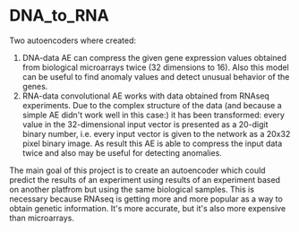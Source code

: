 # DNA_to_RNA

Two autoencoders where created: 
1) DNA-data AE can compress the given gene expression values obtained from biological microarrays twice (32 dimensions to 16). Also this model can be useful to find anomaly values and detect unusual behavior of the genes.
2) RNA-data convolutional AE works with data obtained from RNAseq experiments. Due to the complex structure of the data (and because a simple AE didn't work well in this case:) it has been transformed: every value in the 32-dimensional input vector is presented as a 20-digit binary number, i.e. every input vector is given to the network as a 20x32 pixel binary image. As result this AE is able to compress the input data twice and also may be useful for detecting anomalies.

The main goal of this project is to create an autoencoder which could predict the results of an experiment using results of an experiment based on another platfrom but using the same biological samples. This is necessary because RNAseq is getting more and more popular as a way to obtain genetic information. It's more accurate, but it's also more expensive than microarrays.
